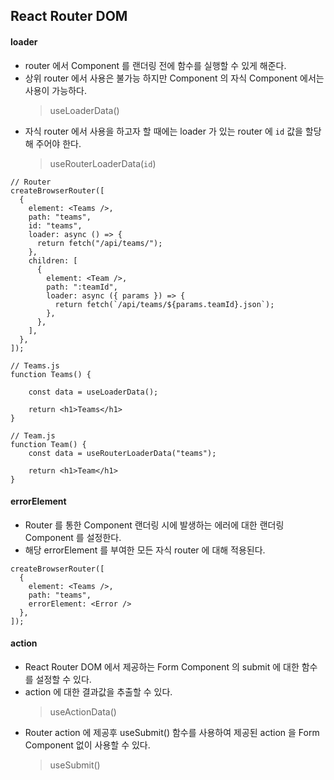 ## React Router DOM

#### loader

- router 에서 Component 를 랜더링 전에 함수를 실행할 수 있게 해준다.
- 상위 router 에서 사용은 불가능 하지만 Component 의 자식 Component 에서는 사용이 가능하다.
  > useLoaderData()
- 자식 router 에서 사용을 하고자 할 때에는 loader 가 있는 router 에 `id` 값을 할당해 주어야 한다.
  > useRouterLoaderData(`id`)


```
// Router
createBrowserRouter([
  {
    element: <Teams />,
    path: "teams",
    id: "teams",
    loader: async () => {
      return fetch("/api/teams/");
    },
    children: [
      {
        element: <Team />,
        path: ":teamId",
        loader: async ({ params }) => {
          return fetch(`/api/teams/${params.teamId}.json`);
        },
      },
    ],
  },
]);

// Teams.js
function Teams() {

    const data = useLoaderData();

    return <h1>Teams</h1>
}

// Team.js
function Team() {
    const data = useRouterLoaderData("teams");

    return <h1>Team</h1>
}

```

#### errorElement
- Router 를 통한 Component 랜더링 시에 발생하는 에러에 대한 랜더링 Component 를 설정한다.
- 해당 errorElement 를 부여한 모든 자식 router 에 대해 적용된다.

```
createBrowserRouter([
  {
    element: <Teams />,
    path: "teams",
    errorElement: <Error />
  },
]);
```

#### action
- React Router DOM 에서 제공하는 Form Component 의 submit 에 대한 함수를 설정할 수 있다.
- action 에 대한 결과값을 추출할 수 있다.
  > useActionData()
- Router action 에 제공후 useSubmit() 함수를 사용하여 제공된 action 을 Form Component 없이 사용할 수 있다.
  > useSubmit()